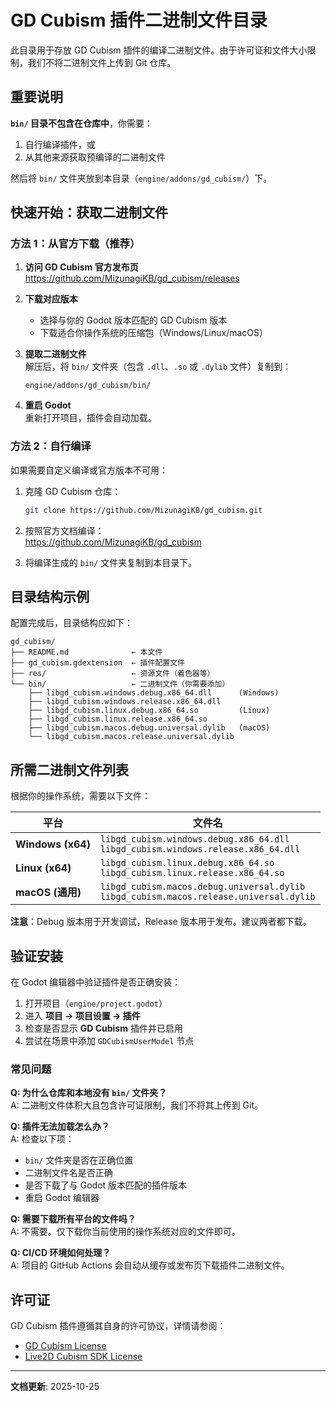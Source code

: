 # GD Cubism 插件二进制文件目录

此目录用于存放 GD Cubism 插件的编译二进制文件。由于许可证和文件大小限制，我们不将二进制文件上传到 Git 仓库。

## 重要说明

**`bin/` 目录不包含在仓库中**，你需要：
1. 自行编译插件，或
2. 从其他来源获取预编译的二进制文件

然后将 `bin/` 文件夹放到本目录（`engine/addons/gd_cubism/`）下。

## 快速开始：获取二进制文件

### 方法 1：从官方下载（推荐）

1. **访问 GD Cubism 官方发布页**  
   https://github.com/MizunagiKB/gd_cubism/releases

2. **下载对应版本**  
   - 选择与你的 Godot 版本匹配的 GD Cubism 版本
   - 下载适合你操作系统的压缩包（Windows/Linux/macOS）

3. **提取二进制文件**  
   解压后，将 `bin/` 文件夹（包含 `.dll`、`.so` 或 `.dylib` 文件）复制到：
   ```
   engine/addons/gd_cubism/bin/
   ```

4. **重启 Godot**  
   重新打开项目，插件会自动加载。

### 方法 2：自行编译

如果需要自定义编译或官方版本不可用：

1. 克隆 GD Cubism 仓库：
   ```bash
   git clone https://github.com/MizunagiKB/gd_cubism.git
   ```

2. 按照官方文档编译：  
   https://github.com/MizunagiKB/gd_cubism

3. 将编译生成的 `bin/` 文件夹复制到本目录下。

## 目录结构示例

配置完成后，目录结构应如下：

```
gd_cubism/
├── README.md              ← 本文件
├── gd_cubism.gdextension  ← 插件配置文件
├── res/                   ← 资源文件（着色器等）
└── bin/                   ← 二进制文件（你需要添加）
    ├── libgd_cubism.windows.debug.x86_64.dll      (Windows)
    ├── libgd_cubism.windows.release.x86_64.dll
    ├── libgd_cubism.linux.debug.x86_64.so         (Linux)
    ├── libgd_cubism.linux.release.x86_64.so
    ├── libgd_cubism.macos.debug.universal.dylib   (macOS)
    └── libgd_cubism.macos.release.universal.dylib
```

## 所需二进制文件列表

根据你的操作系统，需要以下文件：

| 平台 | 文件名 |
|-----|--------|
| **Windows (x64)** | `libgd_cubism.windows.debug.x86_64.dll`<br>`libgd_cubism.windows.release.x86_64.dll` |
| **Linux (x64)** | `libgd_cubism.linux.debug.x86_64.so`<br>`libgd_cubism.linux.release.x86_64.so` |
| **macOS (通用)** | `libgd_cubism.macos.debug.universal.dylib`<br>`libgd_cubism.macos.release.universal.dylib` |

**注意**：Debug 版本用于开发调试，Release 版本用于发布。建议两者都下载。

## 验证安装

在 Godot 编辑器中验证插件是否正确安装：

1. 打开项目（`engine/project.godot`）
2. 进入 **项目 → 项目设置 → 插件**
3. 检查是否显示 **GD Cubism** 插件并已启用
4. 尝试在场景中添加 `GDCubismUserModel` 节点

### 常见问题

**Q: 为什么仓库和本地没有 `bin/` 文件夹？**  
A: 二进制文件体积大且包含许可证限制，我们不将其上传到 Git。

**Q: 插件无法加载怎么办？**  
A: 检查以下项：
- `bin/` 文件夹是否在正确位置
- 二进制文件名是否正确
- 是否下载了与 Godot 版本匹配的插件版本
- 重启 Godot 编辑器

**Q: 需要下载所有平台的文件吗？**  
A: 不需要。仅下载你当前使用的操作系统对应的文件即可。

**Q: CI/CD 环境如何处理？**  
A: 项目的 GitHub Actions 会自动从缓存或发布页下载插件二进制文件。

## 许可证

GD Cubism 插件遵循其自身的许可协议，详情请参阅：
- [GD Cubism License](https://github.com/MizunagiKB/gd_cubism/blob/main/LICENSE)
- [Live2D Cubism SDK License](https://www.live2d.com/eula/live2d-open-software-license-agreement_en.html)

---

**文档更新**: 2025-10-25
